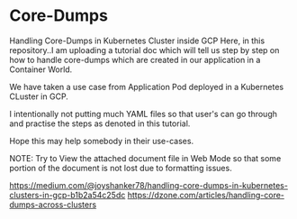 # Core-Dumps
Handling Core-Dumps in Kubernetes Cluster inside GCP
Here, in this repository..I am uploading a tutorial doc which will tell us step by step on how to handle core-dumps 
which are created in our application in a Container World.

We have taken a use case from Application Pod deployed in a Kubernetes CLuster in GCP.

I intentionally not putting much YAML files so that user's can go through and practise the steps as denoted in this tutorial.

Hope this may help somebody in their use-cases.

NOTE: Try to View the attached document file in Web Mode so that some portion of the document is not lost due to formatting issues.

https://medium.com/@joyshanker78/handling-core-dumps-in-kubernetes-clusters-in-gcp-b1b2a54c25dc
https://dzone.com/articles/handling-core-dumps-across-clusters
